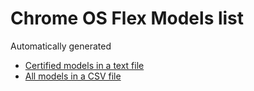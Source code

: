 # Chrome OS Flex Models list
Automatically generated

- [Certified models in a text file](https://raw.githubusercontent.com/fclairamb/chrome-os-flex-models-list/main/models.txt)
- [All models in a CSV file](https://raw.githubusercontent.com/fclairamb/chrome-os-flex-models-list/main/models.csv)
